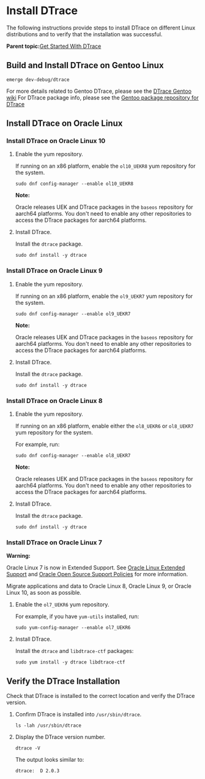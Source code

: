 
# Install DTrace <a id="install_dtrace">

The following instructions provide steps to install DTrace on different Linux distributions and to verify that the installation was successful.

**Parent topic:**[Get Started With DTrace](../how-to/dtrace-guide.md)

## Build and Install DTrace on Gentoo Linux <a id="build_install_dtrace_gentoo_linux">

  ```
  emerge dev-debug/dtrace
  ```
  For more details related to Gentoo DTrace, please see the [DTrace Gentoo wiki](https://wiki.gentoo.org/wiki/DTrace)
  For DTrace package info, please see the [Gentoo package repository for DTrace](https://packages.gentoo.org/packages/dev-debug/dtrace)

## Install DTrace on Oracle Linux


### Install DTrace on Oracle Linux 10 <a id="install_dtrace_oracle_linux_10">

1.  Enable the yum repository.

    If running on an x86 platform, enable the `ol10_UEKR8` yum repository for the system.

    ```
    sudo dnf config-manager --enable ol10_UEKR8
    ```

    **Note:**

    Oracle releases UEK and DTrace packages in the `baseos` repository for aarch64 platforms. You don't need to enable any other repositories to access the DTrace packages for aarch64 platforms.

2.  Install DTrace.

    Install the `dtrace` package.

    ```
    sudo dnf install -y dtrace
    ```


### Install DTrace on Oracle Linux 9 <a id="install_dtrace_oracle_linux_9">

1.  Enable the yum repository.

    If running on an x86 platform, enable the `ol9_UEKR7` yum repository for the system.

    ```
    sudo dnf config-manager --enable ol9_UEKR7
    ```

    **Note:**

    Oracle releases UEK and DTrace packages in the `baseos` repository for aarch64 platforms. You don't need to enable any other repositories to access the DTrace packages for aarch64 platforms.

2.  Install DTrace.

    Install the `dtrace` package.

    ```
    sudo dnf install -y dtrace
    ```


### Install DTrace on Oracle Linux 8 <a id="install_dtrace_oracle_linux_8">

1.  Enable the yum repository.

    If running on an x86 platform, enable either the `ol8_UEKR6` or `ol8_UEKR7` yum repository for the system.

    For example, run:

    ```
    sudo dnf config-manager --enable ol8_UEKR7
    ```

    **Note:**

    Oracle releases UEK and DTrace packages in the `baseos` repository for aarch64 platforms. You don't need to enable any other repositories to access the DTrace packages for aarch64 platforms.

2.  Install DTrace.

    Install the `dtrace` package.

    ```
    sudo dnf install -y dtrace
    ```


### Install DTrace on Oracle Linux 7 <a id="install_dtrace_oracle_linux_7">

**Warning:**

Oracle Linux 7 is now in Extended Support. See [Oracle Linux Extended Support](https://www.oracle.com/a/ocom/docs/linux/oracle-linux-extended-support-ds.pdf) and [Oracle Open Source Support Policies](https://www.oracle.com/us/support/library/enterprise-linux-support-policies-069172.pdf) for more information.

Migrate applications and data to Oracle Linux 8, Oracle Linux 9, or Oracle Linux 10, as soon as possible.

1.  Enable the `ol7_UEKR6` yum repository.

    For example, if you have `yum-utils` installed, run:

    ```
    sudo yum-config-manager --enable ol7_UEKR6
    ```

2.  Install DTrace.

    Install the `dtrace` and `libdtrace-ctf` packages:

    ```
    sudo yum install -y dtrace libdtrace-ctf
    ```


## Verify the DTrace Installation <a id="verify_install">

Check that DTrace is installed to the correct location and verify the DTrace version.

1.  Confirm DTrace is installed into `/usr/sbin/dtrace`.

    ```
    ls -lah /usr/sbin/dtrace
    ```

2.  Display the DTrace version number.

    ```
    dtrace -V
    ```

    The output looks similar to:

    ```
    dtrace:  D 2.0.3
    ```


